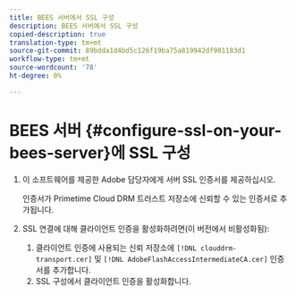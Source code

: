 ```yaml
---
title: BEES 서버에서 SSL 구성
description: BEES 서버에서 SSL 구성
copied-description: true
translation-type: tm+mt
source-git-commit: 89bdda1d4bd5c126f19ba75a819942df901183d1
workflow-type: tm+mt
source-wordcount: '78'
ht-degree: 0%

---
```



# BEES 서버 {#configure-ssl-on-your-bees-server}에 SSL 구성

1. 이 소프트웨어를 제공한 Adobe 담당자에게 서버 SSL 인증서를 제공하십시오.

   인증서가 Primetime Cloud DRM 트러스트 저장소에 신뢰할 수 있는 인증서로 추가됩니다.
1. SSL 연결에 대해 클라이언트 인증을 활성화하려면(이 버전에서 비활성화됨):
   1. 클라이언트 인증에 사용되는 신뢰 저장소에 `[!DNL clouddrm-transport.cer]` 및 `[!DNL AdobeFlashAccessIntermediateCA.cer]` 인증서를 추가합니다.
   1. SSL 구성에서 클라이언트 인증을 활성화합니다.
